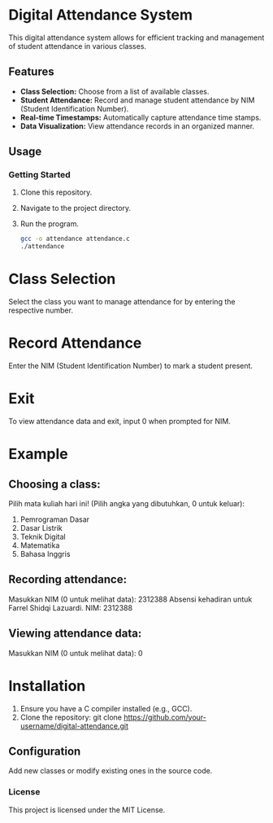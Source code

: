 # Digital Attendance System

This digital attendance system allows for efficient tracking and management of student attendance in various classes.

## Features

- **Class Selection:** Choose from a list of available classes.
- **Student Attendance:** Record and manage student attendance by NIM (Student Identification Number).
- **Real-time Timestamps:** Automatically capture attendance time stamps.
- **Data Visualization:** View attendance records in an organized manner.

## Usage

### Getting Started

1. Clone this repository.

2. Navigate to the project directory.

3. Run the program.

   ```bash
   gcc -o attendance attendance.c
   ./attendance

# Class Selection
Select the class you want to manage attendance for by entering the respective number.

# Record Attendance
Enter the NIM (Student Identification Number) to mark a student present.

# Exit
To view attendance data and exit, input 0 when prompted for NIM.

# Example
## Choosing a class:
Pilih mata kuliah hari ini! (Pilih angka yang dibutuhkan, 0 untuk keluar):
1. Pemrograman Dasar
2. Dasar Listrik
3. Teknik Digital
4. Matematika
5. Bahasa Inggris

## Recording attendance:
Masukkan NIM (0 untuk melihat data): 2312388
Absensi kehadiran untuk Farrel Shidqi Lazuardi. NIM: 2312388

## Viewing attendance data:
Masukkan NIM (0 untuk melihat data): 0

# Installation
1. Ensure you have a C compiler installed (e.g., GCC).
2. Clone the repository:
   git clone https://github.com/your-username/digital-attendance.git

## Configuration
Add new classes or modify existing ones in the source code.

### License
This project is licensed under the MIT License.
